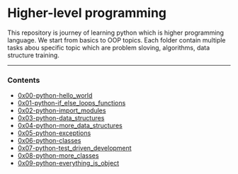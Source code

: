 # Higher-level programming

This repository is journey of learning python which is higher programming language.
We start from basics to OOP topics.
Each folder contain multiple tasks abou specific topic which are problem sloving, algorithms, data structure training.

---

### Contents
- [0x00-python-hello_world](https://github.com/amgadfikry/alx-higher_level_programming/tree/master/0x00-python-hello_world)
- [0x01-python-if_else_loops_functions](https://github.com/amgadfikry/alx-higher_level_programming/tree/master/0x01-python-if_else_loops_functions)
- [0x02-python-import_modules](https://github.com/amgadfikry/alx-higher_level_programming/tree/master/0x02-python-import_modules)
- [0x03-python-data_structures](https://github.com/amgadfikry/alx-higher_level_programming/tree/master/0x03-python-data_structures)
- [0x04-python-more_data_structures](https://github.com/amgadfikry/alx-higher_level_programming/tree/master/0x04-python-more_data_structures)
- [0x05-python-exceptions](https://github.com/amgadfikry/alx-higher_level_programming/tree/master/0x05-python-exceptions)
- [0x06-python-classes](https://github.com/amgadfikry/alx-higher_level_programming/tree/master/0x06-python-classes)
- [0x07-python-test_driven_development](https://github.com/amgadfikry/alx-higher_level_programming/tree/master/0x07-python-test_driven_development)
- [0x08-python-more_classes](https://github.com/amgadfikry/alx-higher_level_programming/tree/master/0x08-python-more_classes)
- [0x09-python-everything_is_object](https://github.com/amgadfikry/alx-higher_level_programming/tree/master/0x09-python-everything_is_object)
